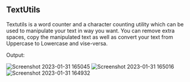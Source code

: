 TextUtils
----------
Textutils is a word counter and a character counting utility which can be used to manipulate your text in way you want. You can remove extra spaces, copy the manipulated text as well as convert your text from Uppercase to Lowercase and vise-versa.

Output:

![Screenshot 2023-01-31 165045](https://user-images.githubusercontent.com/63774724/215746658-996e9ec2-8e82-45e4-9d00-537f0f22c80e.png)
![Screenshot 2023-01-31 165016](https://user-images.githubusercontent.com/63774724/215746672-971436df-7066-4081-bb9c-12a6a8bb3fa7.png)
![Screenshot 2023-01-31 164932](https://user-images.githubusercontent.com/63774724/215746682-0c922979-9ef1-4f0e-9563-09a78373cf1b.png)
